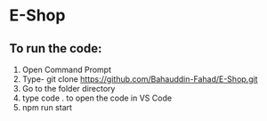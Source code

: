 # E-Shop

## **To run the code:**

1. Open Command Prompt
2. Type- git clone https://github.com/Bahauddin-Fahad/E-Shop.git
3. Go to the folder directory
4. type code . to open the code in VS Code
5. npm run start
